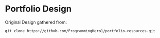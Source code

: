# Portfolio Design 

Original Design gathered from:
```git
git clone https://github.com/ProgrammingHero1/portfolio-resources.git
```